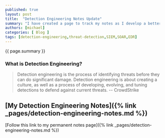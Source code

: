 ```yaml
---
published: true
layout: post
title:  "Detection Engineering Notes Update"
summary: "I have created a page to track my notes as I develop a better understanding of Detection Engineering. I am doing my best to be a good librarian and curate authoritative references, frameworks, articles, books, courses, standards, and more. If you want to learn or improve your Detection Engineering practices, I hope this helps expedite your journey!"
authors: [michael]
categories: [ Blog ]
tags: [detection-engineering,threat-detection,SIEM,SOAR,EDR]
---
```

{{ page.summary }}

### What is Detection Engineering?

> Detection engineering is the process of identifying threats before they can do significant damage. Detection engineering is about creating a culture, as well as a process of developing, evolving, and tuning detections to defend against current threats. -- CrowdStrike

## [My Detection Engineering Notes]({% link _pages/detection-engineering-notes.md %})

[Follow this link to my permanent notes page]({% link _pages/detection-engineering-notes.md %})

